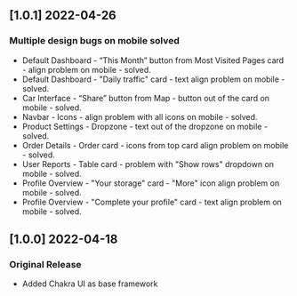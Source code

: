 ## [1.0.1] 2022-04-26

### Multiple design bugs on mobile solved

- Default Dashboard - “This Month” button from Most Visited Pages card - align problem on mobile - solved.
- Default Dashboard - "Daily traffic" card - text align problem on mobile - solved.
- Car Interface - “Share” button from Map - button out of the card on mobile - solved.
- Navbar - Icons - align problem with all icons on mobile - solved.
- Product Settings - Dropzone - text out of the dropzone on mobile - solved.
- Order Details - Order card - icons from top card align problem on mobile - solved.
- User Reports - Table card - problem with "Show rows" dropdown on mobile - solved.
- Profile Overview - "Your storage" card - "More" icon align problem on mobile - solved.
- Profile Overview - "Complete your profile" card - text align problem on mobile - solved.

## [1.0.0] 2022-04-18

### Original Release

- Added Chakra UI as base framework
